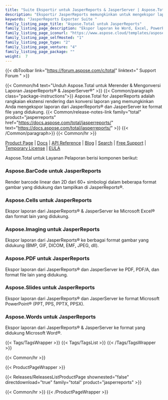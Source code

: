 ```yaml
---
title: "Suite Eksportir untuk JasperReports & JasperServer | Aspose.Total untuk JasperReports"
description: "Eksportir JasperReports memungkinkan untuk mengekspor laporan dalam format Microsoft Word, Excel, PowerPoint dan PDF. Salah satu eksportir di Aspose.Total untuk keluarga JasperReports juga menyediakan kemampuan untuk menambahkan barcode ke file yang diekspor."
keywords: "JasperReports Exporter Suite "
family_listing_page_title: "Aspose.Total untuk JasperReports"
family_listing_page_description: "Ekspor laporan ke Word, Excel, PowerPoint, dan format lain dari JasperReports atau JasperServer."
family_listing_page_iconurl: "https://www.aspose.cloud/templates/aspose/App_Themes/V3/images/total/272x272/aspose_total-for-jasperreports-min.png"
family_listing_page_selfHosted: "1"
family_listing_page_type: "2"
family_listing_page_venture: "4"
family_listing_page_package: ""
weight:  7
---
```


{{< dbToolbar link="https://forum.aspose.com/c/total" linktext=" Support Forum " >}}

{{< Common/h4 text="Unduh Aspose.Total untuk Merender & Mengonversi Laporan JasperReports® & JasperServer®"  >}}
{{< Common/paragraph class="package-instructions">}}
Aspose.Total for JasperReports adalah rangkaian ekstensi rendering dan konversi laporan yang memungkinkan Anda mengekspor laporan dari JasperReports® dan JasperServer ke format file yang didukung.
{{< Common/release-notes-link family="total" product="jasperreports" href="https://docs.aspose.com/total/jasperreports/" text="https://docs.aspose.com/total/jasperreports/"  >}}
{{< /Common/paragraph>}}
{{< Common/hr >}}

[Product Page](https://products.aspose.com/total/jasperreports/) | [Docs](https://docs.aspose.com/total/jasperreports/) | [API Reference](https://reference.aspose.com/) | [Blog](https://blog.aspose.com/categories/aspose.total-product-family/) | [Search](https://search.aspose.com/) | [Free Support](https://forum.aspose.com/c/total/7) | [Temporary License](https://purchase.aspose.com/temporary-license) | [EULA](https://about.aspose.com/legal/eula/)

Aspose.Total untuk Layanan Pelaporan berisi komponen berikut:

### Aspose.BarCode untuk JasperReports

Render barcode linear dan 2D dari 60+ simbologi dalam beberapa format gambar yang didukung dan tampilkan di JasperReports®.

### Aspose.Cells untuk JasperReports

Ekspor laporan dari JasperReports® & JasperServer ke Microsoft Excel® dan format lain yang didukung.

### Aspose.Imaging untuk JasperReports

Ekspor laporan dari JasperReports® ke berbagai format gambar yang didukung (BMP, GIF, DICOM, EMF, JPEG, dll).

### Aspose.PDF untuk JasperReports

Ekspor laporan dari JasperReports® dan JasperServer ke PDF, PDF/A, dan format file lain yang didukung.

### Aspose.Slides untuk JasperReports

Ekspor laporan dari JasperReports® dan JasperServer ke format Microsoft PowerPoint® (PPT, PPS, PPTX, PPSX).

### Aspose.Words untuk JasperReports

Ekspor laporan dari JasperReports® & JasperServer ke format yang didukung Microsoft Word®.

{{< Tags/TagsWrapper >}}
 {{< Tags/TagsList >}}
{{< /Tags/TagsWrapper >}}

{{< Common/hr >}}

{{< ProductPageWrapper >}}
<!-- ReleasesListProductPage-->
   {{< Releases/ReleasesListProductPage shownested="false"  directdownload="true" family="total" product="jasperreports" >}}
<!-- /ReleasesListProductPage-->
{{< Common/hr >}}
{{< /ProductPageWrapper >}}

